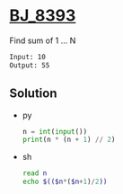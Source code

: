 # [BJ_8393](https://acmicpc.net/problem/8393)

Find sum of 1 ... N

```txt
Input: 10
Output: 55
```

## Solution

* py

  ```py
  n = int(input())
  print(n * (n + 1) // 2)
  ```

* sh

  ```sh
  read n
  echo $(($n*($n+1)/2))
  ```
